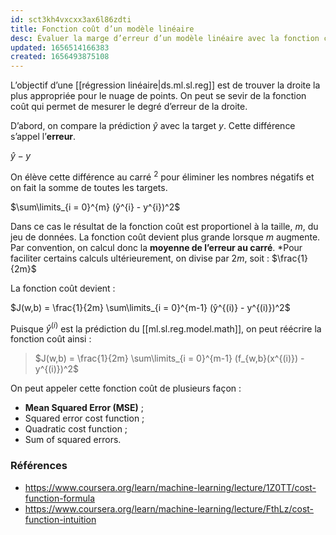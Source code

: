 ```yaml
---
id: sct3kh4vxcxx3ax6l86zdti
title: Fonction coût d’un modèle linéaire
desc: Évaluer la marge d’erreur d’un modèle linéaire avec la fonction coût
updated: 1656514166383
created: 1656493875108
---
```


L’objectif d’une [[régression linéaire|ds.ml.sl.reg]] est de trouver la droite la plus appropriée pour le nuage de points. On peut se sevir de la fonction coût qui permet de mesurer le degré d’erreur de la droite.

D’abord, on compare la prédiction $ŷ$ avec la target $y$. Cette différence s’appel l’**erreur**.

$ŷ - y$

On élève cette différence au carré $^2$ pour éliminer les nombres négatifs et on fait la somme de toutes les targets.

$\sum\limits_{i = 0}^{m} (ŷ^{i} - y^{i})^2$

Dans ce cas le résultat de la fonction coût est proportionel à la taille, $m$, du jeu de données. La fonction coût devient plus grande lorsque $m$ augmente. Par convention, on calcul donc la **moyenne de l’erreur au carré**. *Pour faciliter certains calculs ultérieurement, on divise par $2m$, soit : $\frac{1}{2m}$

La fonction coût devient :

$J(w,b) = \frac{1}{2m} \sum\limits_{i = 0}^{m-1} (ŷ^{(i)} - y^{(i)})^2$

Puisque $ŷ^{(i)}$ est la prédiction du [[ml.sl.reg.model.math]], on peut réécrire la fonction coût ainsi :

> $J(w,b) = \frac{1}{2m} \sum\limits_{i = 0}^{m-1} (f_{w,b}(x^{(i)}) - y^{(i)})^2$

On peut appeler cette fonction coût de plusieurs façon :

- **Mean Squared Error (MSE)** ;
- Squared error cost function ;
- Quadratic cost function ;
- Sum of squared errors.

### Références

- https://www.coursera.org/learn/machine-learning/lecture/1Z0TT/cost-function-formula
- https://www.coursera.org/learn/machine-learning/lecture/FthLz/cost-function-intuition